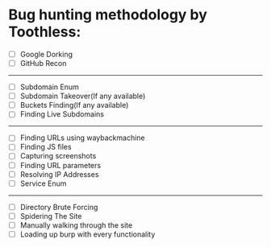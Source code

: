 # Bug hunting methodology by Toothless:

- [ ] Google Dorking
- [ ] GitHub Recon
---
- [ ] Subdomain Enum
- [ ] Subdomain Takeover(If any available)
- [ ] Buckets Finding(If any available)
- [ ] Finding Live Subdomains
---
- [ ] Finding URLs using waybackmachine
- [ ] Finding JS files
- [ ] Capturing screenshots
- [ ] Finding URL parameters
- [ ] Resolving IP Addresses
- [ ] Service Enum
---
- [ ] Directory Brute Forcing
- [ ] Spidering The Site
- [ ] Manually walking through the site
- [ ] Loading up burp with every functionality
